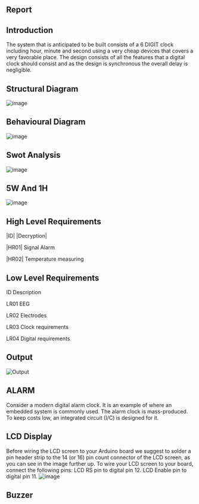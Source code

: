 Report
---------------------------------------
Introduction
---------------------------------------
The system that is anticipated to be built consists of a 6 DIGIT clock including hour, minute and second using a very cheap devices that covers a very favorable place. The design consists of all the features that a digital clock should consist and as the design is synchronous the overall delay is negligible.


Structural Diagram
--------------------------------------
![image](https://user-images.githubusercontent.com/98965702/157292421-f8a714ae-9d73-49d3-b8ed-a6a6025d18bc.png)


Behavioural Diagram
--------------------------------------
![image](https://user-images.githubusercontent.com/98965702/157292615-d6b63b53-3a9f-4f9f-a89c-6273ff9edcbd.png)


Swot Analysis
--------------------------------------
![image](https://user-images.githubusercontent.com/98965702/157292907-7939b0d4-9d24-4195-89a1-ebcf9f6476c5.png)


5W And 1H
---------------------------------------
![image](https://user-images.githubusercontent.com/98965702/157293129-81d2d628-18a6-4a04-8974-6aaf3c42c991.png)


High Level Requirements
---------------------------------------
|ID|	|Decryption|


|HR01|	Signal Alarm


|HR02|	Temperature measuring


Low Level Requirements
----------------------------------------
ID	Description


LR01	EEG 


LR02	Electrodes


LR03	Clock requirements


LR04	Digital requirements

Output
-----------------------------------
![Output](https://user-images.githubusercontent.com/98965702/157294415-f4abbc0c-a8ba-4488-9531-fc85d6f4aa96.png)


ALARM
--------------------------------
Consider a modern digital alarm clock. It is an example of where an embedded system is commonly used. The alarm clock is mass-produced. To keep costs low, an integrated circuit
(I/C) is designed for it.

LCD Display
-------------------------------------------
Before wiring the LCD screen to your Arduino board we suggest to solder a pin header strip to the 14 (or 16) pin count connector of the LCD screen, as you can see in the image further up. To wire your LCD screen to your board, connect the following pins: LCD RS pin to digital pin 12. LCD Enable pin to digital pin 11. 
![image](https://user-images.githubusercontent.com/98965702/157295537-e89f74cc-cd5e-4505-9376-0b0a047ba586.png)


Buzzer
-------------------------------
